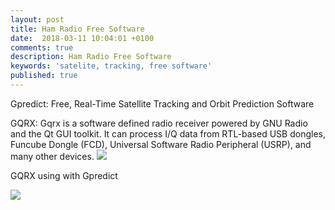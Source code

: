 ```yaml
---
layout: post
title: Ham Radio Free Software
date:  2018-03-11 10:04:01 +0100
comments: true
description: Ham Radio Free Software
keywords: 'satelite, tracking, free software'
published: true
---
```


Gpredict: Free, Real-Time Satellite Tracking and Orbit Prediction Software

GQRX:	Gqrx is a software defined radio receiver powered by GNU Radio and the Qt GUI toolkit. It can process I/Q data from RTL-based USB dongles, Funcube Dongle (FCD), Universal Software Radio Peripheral (USRP), and many other devices.
<img src="https://milenalavanchy.github.io/assets/images/gqrx.jpg">

GQRX using with Gpredict

<img src="https://milenalavanchy.github.io/assets/images/gqrx_gpred1.jpg.jpg">
